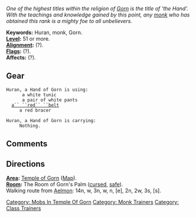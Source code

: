 *One of the highest titles within the religion of
[Gorn](Gorn "wikilink") is the title of 'the Hand'. With the teachings
and knowledge gained by this point, any
[monk](:Category:_Monks "wikilink") who has obtained this rank is a
mighty foe to all unbelievers.*

**Keywords:** Huran, monk, Gorn.  
**[Level](Level "wikilink"):** 51 or more.  
**[Alignment](Alignment "wikilink"):** (?).  
**[Flags](:Category:_Mob_Types "wikilink"):** (?).  
**Affects:** (?).  

## Gear

`Huran, a Hand of Gorn is using:`  
<worn on body>`      a white tunic`  
<worn on legs>`      a pair of white pants`  
<worn about waist>`  `[`a`` ``red`` ``belt`](Red_Belt_(Midgaard) "wikilink")  
<worn on wrist>`     a red bracer`

`Huran, a Hand of Gorn is carrying:`  
`     Nothing.`

## Comments

## Directions

**[Area](:Category:_Areas "wikilink"):** [Temple of
Gorn](:Category:_Temple_Of_Gorn "wikilink")
([Map](Temple_Of_Gorn_Map "wikilink")).  
**[Room](:Category:_Rooms "wikilink"):** The Room of Gorn's Palm
([cursed](Cursed_Rooms "wikilink"), [safe](Safe_Rooms "wikilink")).  
Walking route from [Aelmon](Aelmon "wikilink"): 14n, w, 3n, w, n, \[e\],
2n, 2w, 3s, \[s\].  

[Category: Mobs In Temple Of
Gorn](Category:_Mobs_In_Temple_Of_Gorn "wikilink") [Category: Monk
Trainers](Category:_Monk_Trainers "wikilink") [Category: Class
Trainers](Category:_Class_Trainers "wikilink")
